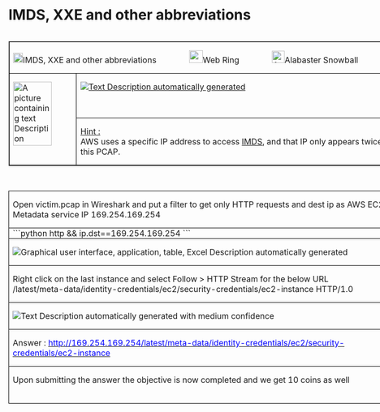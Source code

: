 # IMDS, XXE and other abbreviations
<table class=MsoTableGrid border=1 cellspacing=0 cellpadding=0 align=left
 width=769 style='width:576.6pt;
  margin-xxxleftxxx:6.75pt;  margin-xxxleftyyy:6.75pt'>
 <tr style='height:13.25pt'>
  <td width=769 colspan=2 valign=top style='width:576.6pt;border:solid windowtext 1.0pt;
  padding:0in 5.4pt 0in 5.4pt;height:13.25pt'>
  <p class=MyNormalStyle><a name="_Hlk123465707"><img border=0 width=19
  height=20 id="Picture 418"
  src="../../images/blog_images/image140.png"></a><a
  name="_Hlk123465682">IMDS, XXE and other
  abbreviations </a>
   &nbsp;&nbsp;&nbsp;&nbsp;&nbsp;&nbsp;&nbsp;&nbsp;&nbsp;&nbsp;&nbsp;&nbsp;&nbsp;
  <img border=0 width=27
  height=25 id="Picture 480"
  src="../../images/blog_images/image039.png">Web
  Ring
   &nbsp;&nbsp;&nbsp;&nbsp;&nbsp;&nbsp;&nbsp;&nbsp;&nbsp;&nbsp;&nbsp;&nbsp;&nbsp;
  <img border=0
  width=25 height=24 id="Picture 420"
  src="../../images/blog_images/image147.png"
  alt="A picture containing clipart&#10;&#10;Description automatically generated">Alabaster
  Snowball</p>
  </td>
 </tr>
 <tr style='height:65.95pt'>
  <td width=120 rowspan=2 valign=top style='width:89.7pt;border:solid windowtext 1.0pt;
  border-top:none;padding:0in 5.4pt 0in 5.4pt;height:65.95pt'>
  <p class=MyNormalStyle><img border=0 width=76 height=126 id="Picture 421"
  src="../../images/blog_images/image136.png"
  alt="A picture containing text&#10;&#10;Description automatically generated"></p>
  </td>
  <td width=649 valign=top style='width:486.9pt;border-top:none;border-left:
  none;border-bottom:solid windowtext 1.0pt;border-right:solid windowtext 1.0pt;
  padding:0in 5.4pt 0in 5.4pt;height:65.95pt'>
  <p class=MyNormalStyle><u><img border=0 src="../../images/blog_images/image148.png"
  alt="Text&#10;&#10;Description automatically generated"></u></p>
  </td>
 </tr>
 <tr style='height:3.5pt'>
  <td width=649 valign=top style='width:486.9pt;border-top:none;border-left:
  none;border-bottom:solid windowtext 1.0pt;border-right:solid windowtext 1.0pt;
  padding:0in 5.4pt 0in 5.4pt;height:3.5pt'>
  <p class=MyNormalStyle><u>Hint : <br>
  </u>AWS uses a specific IP address to access&nbsp;<a
  href="https://www.sans.org/blog/cloud-instance-metadata-services-imds-/">IMDS</a>,
  and that IP only appears twice in this PCAP.</p>
  </td>
 </tr>
</table>

<p class=MsoNormal>&nbsp;</p>

<table class=MsoTableGrid border=1 cellspacing=0 cellpadding=0 width=774
 style='width:580.5pt; margin-xxxleft:-58.75pt;border-collapse:collapse;border:
 none'>
 <tr>
  <td width=774 valign=top style='width:580.5pt;border:solid windowtext 1.0pt;
  padding:0in 5.4pt 0in 5.4pt'>
  <p class=TableRowBold>Open victim.pcap in Wireshark and put a filter to get
  only HTTP requests and dest ip as AWS EC2 Metadata service IP 169.254.169.254</p>
  </td>
 </tr>
 <tr>
  <td width=774 valign=top style='width:580.5pt;border:solid windowtext 1.0pt;
  border-top:none;padding:0in 5.4pt 0in 5.4pt'>
  ```python
  http && ip.dst==169.254.169.254
  ```
  </td>
 </tr>
 <tr>
  <td width=774 valign=top style='width:580.5pt;border:solid windowtext 1.0pt;
  border-top:none;padding:0in 5.4pt 0in 5.4pt'>
  <p class=MsoNormal style=' margin-xxxbottom:0in;line-height:normal'>
  <img border=0 src="../../images/blog_images/image149.png"
  alt="Graphical user interface, application, table, Excel&#10;&#10;Description automatically generated"></p>
  </td>
 </tr>
 <tr>
  <td width=774 valign=top style='width:580.5pt;border:solid windowtext 1.0pt;
  border-top:none;padding:0in 5.4pt 0in 5.4pt'>
  <p class=TableRowBold>Right click on the last instance and select Follow &gt;
  HTTP Stream for the below URL<br>
  /latest/meta-data/identity-credentials/ec2/security-credentials/ec2-instance
  HTTP/1.0</p>
  </td>
 </tr>
 <tr>
  <td width=774 valign=top style='width:580.5pt;border:solid windowtext 1.0pt;
  border-top:none;padding:0in 5.4pt 0in 5.4pt'>
  <p class=MsoNormal style=' margin-xxxbottom:0in;line-height:normal'><img id="Picture 425"
  src="../../images/blog_images/image150.png"
  alt="Text&#10;&#10;Description automatically generated with medium confidence"></p>
  </td>
 </tr>
 <tr>
  <td width=774 valign=top style='width:580.5pt;border:solid windowtext 1.0pt;
  border-top:none;padding:0in 5.4pt 0in 5.4pt'>
  <p class=TableRowBold>Answer : <a
  href="http://169.254.169.254/latest/meta-data/identity-credentials/ec2/security-credentials/ec2-instance"><span
  style='color:blue'>http://169.254.169.254/latest/meta-data/identity-credentials/ec2/security-credentials/ec2-instance</span></a></p>
  </td>
 </tr>
 <tr>
  <td width=774 valign=top style='width:580.5pt;border:solid windowtext 1.0pt;
  border-top:none;padding:0in 5.4pt 0in 5.4pt'>
  <p class=TableRowBold>Upon submitting the answer the objective is now
  completed and we get 10 coins as well<br>
  <br>
  </p>
  </td>
 </tr>
</table>